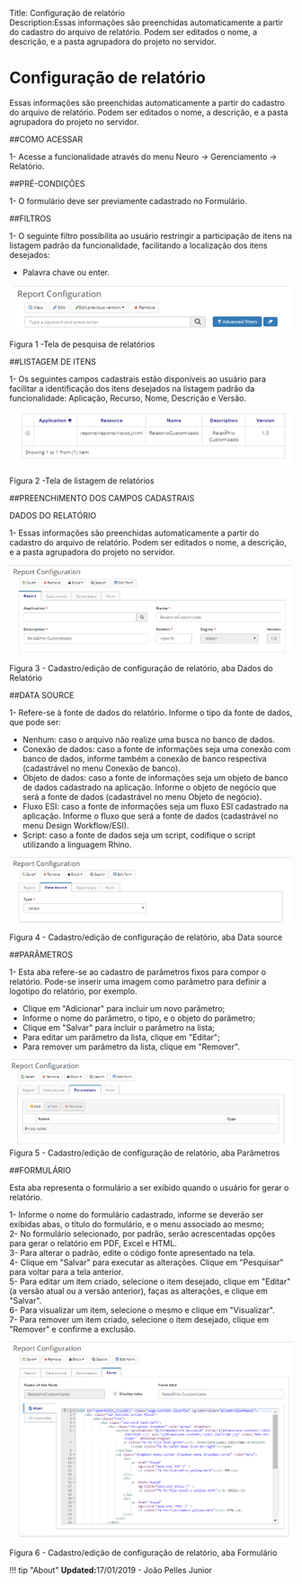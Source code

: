 Title: Configuração de relatório    
Description:Essas informações são preenchidas automaticamente a partir do cadastro do arquivo de relatório. Podem ser editados o nome, a descrição, e a pasta agrupadora do projeto no servidor.   

# Configuração de relatório 

Essas informações são preenchidas automaticamente a partir do cadastro do arquivo de relatório. Podem ser editados o nome, a descrição, e a pasta agrupadora do projeto no servidor.   

##COMO ACESSAR

1- Acesse a funcionalidade através do menu Neuro → Gerenciamento → Relatório.

##PRÉ-CONDIÇÕES

1- O formulário deve ser previamente cadastrado no Formulário. 

##FILTROS 

1- O seguinte filtro possibilita ao usuário restringir a participação de itens na listagem padrão da funcionalidade, facilitando a localização dos itens desejados:   

- Palavra chave ou enter.    

![Screenshot](images/Report-setup-fig01.png)

Figura 1 -Tela de pesquisa de relatórios     

##LISTAGEM DE ITENS 

1- Os seguintes campos cadastrais estão disponíveis ao usuário para facilitar a identificação dos itens desejados na listagem padrão da funcionalidade: Aplicação, Recurso, Nome, Descrição e Versão.  

![Screenshot](images/Report-setup-fig02.png) 

Figura 2 -Tela de listagem de relatórios    

##PREENCHIMENTO DOS CAMPOS CADASTRAIS  

DADOS DO RELATÓRIO

1- Essas informações são preenchidas automaticamente a partir do cadastro do arquivo de relatório. Podem ser editados o nome, a descrição, e a pasta agrupadora do projeto no servidor.    

![Screenshot](images/Report-setup-fig03.png) 

Figura 3 - Cadastro/edição de configuração de relatório, aba Dados do Relatório    

##DATA SOURCE

1- Refere-se à fonte de dados do relatório. Informe o tipo da fonte de dados, que pode ser:   

- Nenhum: caso o arquivo não realize uma busca no banco de dados.    
- Conexão de dados: caso a fonte de informações seja uma conexão com banco de dados, informe também a conexão de banco respectiva (cadastrável no menu Conexão de banco).   
- Objeto de dados: caso a fonte de informações seja um objeto de banco de dados cadastrado na aplicação. Informe o objeto de negócio que será a fonte de dados (cadastrável no menu Objeto de negócio).    
- Fluxo ESI: caso a fonte de informações seja um fluxo ESI cadastrado na aplicação. Informe o fluxo que será a fonte de dados (cadastrável no menu Design Workflow/ESI).    
- Script: caso a fonte de dados seja um script, codifique o script utilizando a linguagem Rhino.    

![Screenshot](images/Report-setup-fig04.png) 

Figura 4 - Cadastro/edição de configuração de relatório, aba Data source    

##PARÂMETROS 

1- Esta aba refere-se ao cadastro de parâmetros fixos para compor o relatório. Pode-se inserir uma imagem como parâmetro para definir a logotipo do relatório, por exemplo.   

- Clique em "Adicionar" para incluir um novo parâmetro;    
- Informe o nome do parâmetro, o tipo, e o objeto do parâmetro;   
- Clique em "Salvar" para incluir o parâmetro na lista;  
- Para editar um parâmetro da lista, clique em "Editar";   
- Para remover um parâmetro da lista, clique em "Remover".  

![Screenshot](images/Report-setup-fig05.png) 
Figura 5 - Cadastro/edição de configuração de relatório, aba Parâmetros    

##FORMULÁRIO 

Esta aba representa o formulário a ser exibido quando o usuário for gerar o relatório.    

1- Informe o nome do formulário cadastrado, informe se deverão ser exibidas abas, o título do formulário, e o menu associado ao mesmo;    
2- No formulário selecionado, por padrão, serão acrescentadas opções para gerar o relatório em PDF, Excel e HTML.    
3- Para alterar o padrão, edite o código fonte apresentado na tela.  
4- Clique em "Salvar" para executar as alterações. Clique em "Pesquisar" para voltar para a tela anterior.   
5- Para editar um item criado, selecione o item desejado, clique em "Editar" (a versão atual ou a versão anterior), faças as alterações, e clique em "Salvar".   
6- Para visualizar um item, selecione o mesmo e clique em "Visualizar".   
7- Para remover um item criado, selecione o item desejado, clique em "Remover" e confirme a exclusão.    

![Screenshot](images/Report-setup-fig06.png) 

Figura 6 - Cadastro/edição de configuração de relatório, aba Formulário  


!!! tip "About"
    <b>Updated:</b>17/01/2019 - João Pelles Junior
